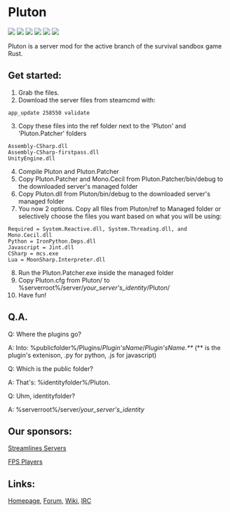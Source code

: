 Pluton
======

<a href='http://jenkins.pluton-team.org/job/Pluton/'>
  <img src='http://jenkins.pluton-team.org/buildStatus/icon?job=Pluton'></a>
<a href='https://github.com/Notulp/Pluton/blob/master/LICENSE'>
  <img src='https://img.shields.io/github/license/notulp/pluton.svg'></a>
<a href='https://github.com/Notulp/Pluton/releases/latest'>
  <img src='https://img.shields.io/github/release/notulp/pluton.svg'></a>
<a href='https://github.com/Notulp/Pluton/network'>
  <img src='https://img.shields.io/github/forks/notulp/pluton.svg'></a>
<a href='https://github.com/Notulp/Pluton/stargazers'>
  <img src='https://img.shields.io/github/stars/notulp/pluton.svg'></a>
<a href='https://github.com/Notulp/Pluton/issues'>
  <img src='https://img.shields.io/github/issues/notulp/pluton.svg'></a>

Pluton is a server mod for the active branch of the survival sandbox game Rust.

Get started:
------------
1. Grab the files.
2. Download the server files from steamcmd with:

  ```
  app_update 258550 validate
  ```
3. Copy these files into the ref folder next to the 'Pluton' and 'Pluton.Patcher' folders

  ```
  Assembly-CSharp.dll
  Assembly-CSharp-firstpass.dll
  UnityEngine.dll
  ```
4. Compile Pluton and Pluton.Patcher
5. Copy Pluton.Patcher and Mono.Cecil from Pluton.Patcher/bin/debug to the downloaded server's managed folder
6. Copy Pluton.dll from Pluton/bin/debug to the downloaded server's managed folder
7. You now 2 options. Copy all files from Pluton/ref to Managed folder or selectively choose the files you want based on what you will be using:

  ```
  Required = System.Reactive.dll, System.Threading.dll, and Mono.Cecil.dll
  Python = IronPython.Deps.dll
  Javascript = Jint.dll
  CSharp = mcs.exe
  Lua = MoonSharp.Interpreter.dll
  ```
8. Run the Pluton.Patcher.exe inside the managed folder
9. Copy Pluton.cfg from Pluton/ to %serverroot%/server/_your_server's_identity_/Pluton/
10. Have fun!

Q.A.
----

Q: Where the plugins go?

A: Into: %publicfolder%/Plugins/_Plugin'sName_/_Plugin'sName.**_ (** is the plugin's extenison, .py for python, .js for javascript)


Q: Which is the public folder?

A: That's: %identityfolder%/Pluton.


Q: Uhm, identityfolder?

A: %serverroot%/server/_your_server's_identity_


Our sponsors:
------------

[Streamlines Servers](http://www.streamline-servers.com)

[FPS Players](http://fpsplayers.com)

Links:
------

[Homepage](http://pluton-team.org), [Forum](http://forum.pluton-team.org), [Wiki](http://forum.pluton-team.org/wiki/index/), [IRC](http://webchat.freenode.net?channels=%23pluton)
